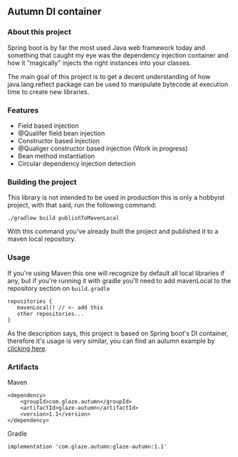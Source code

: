 ## Autumn DI container

### About this project
Spring boot is by far the most used Java web framework today and
something that caught my eye was the dependency injection
container and how it "magically" injects the right instances 
into your classes.

The main goal of this project is to get a decent understanding
of how java.lang.reflect package can be used to manipulate bytecode
at execution time to create new libraries.

### Features
* Field based injection
* @Qualifer field bean injection  
* Constructor based injection
* @Qualiger constructor based injection (Work in progress) 
* Bean method instantiation
* Circular dependency injection detection

### Building the project
This library is not intended to be used in production this is only a 
hobbyist project, with that said, run the following command:
```
./gradlew build publishToMavenLocal
```
With this command you've already built the project and published it to a
maven local repository.

### Usage
If you're using Maven this one will recognize by default all local 
libraries if any, but if you're running it with gradle you'll need to add
mavenLocal to the repository section on `build.gradle`
```
repositories {
   mavenLocal() // <- add this
   other repositories...
}
```
As the description says, this project is based on Spring boot's DI
container, therefore it's usage is very similar, you can find an autumn example
by [clicking here](https://github.com/Glazzes/autumnexample).

### Artifacts
Maven
```
<dependency>
    <groupId>com.glaze.autumn</groupId>
    <artifactId>glaze-autumn</artifactId>
    <version>1.1</version>
</dependency>
```

Gradle
```
implementation 'com.glaze.autumn:glaze-autumn:1.1'
```